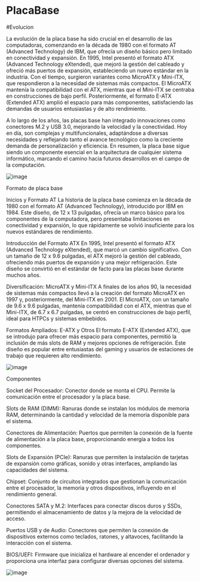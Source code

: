 # PlacaBase


#Evolucion


La evolución de la placa base ha sido crucial en el desarrollo de las computadoras, comenzando en la década de 1980 con el formato AT (Advanced Technology) de IBM, que ofrecía un diseño básico pero limitado en conectividad y expansión. En 1995, Intel presentó el formato ATX (Advanced Technology eXtended), que mejoró la gestión del cableado y ofreció más puertos de expansión, estableciendo un nuevo estándar en la industria. Con el tiempo, surgieron variantes como MicroATX y Mini-ITX, que respondieron a la necesidad de sistemas más compactos. El MicroATX mantenía la compatibilidad con el ATX, mientras que el Mini-ITX se centraba en construcciones de bajo perfil. Posteriormente, el formato E-ATX (Extended ATX) amplió el espacio para más componentes, satisfaciendo las demandas de usuarios entusiastas y de alto rendimiento.

A lo largo de los años, las placas base han integrado innovaciones como conectores M.2 y USB 3.0, mejorando la velocidad y la conectividad. Hoy en día, son complejas y multifuncionales, adaptándose a diversas necesidades y reflejando tanto el avance tecnológico como la creciente demanda de personalización y eficiencia. En resumen, la placa base sigue siendo un componente esencial en la arquitectura de cualquier sistema informático, marcando el camino hacia futuros desarrollos en el campo de la computación.

![image](https://encrypted-tbn0.gstatic.com/images?q=tbn:ANd9GcSNudoKbFUNFuXBzkcQk4u5d_bWP6YQ8u67eQ&s)



Formato de placa base


Inicios y Formato AT
La historia de la placa base comienza en la década de 1980 con el formato AT (Advanced Technology), introducido por IBM en 1984. Este diseño, de 12 x 13 pulgadas, ofrecía un marco básico para los componentes de la computadora, pero presentaba limitaciones en conectividad y expansión, lo que rápidamente se volvió insuficiente para los nuevos estándares de rendimiento.

Introducción del Formato ATX
En 1995, Intel presentó el formato ATX (Advanced Technology eXtended), que marcó un cambio significativo. Con un tamaño de 12 x 9.6 pulgadas, el ATX mejoró la gestión del cableado, ofreciendo más puertos de expansión y una mejor refrigeración. Este diseño se convirtió en el estándar de facto para las placas base durante muchos años.

Diversificación: MicroATX y Mini-ITX
A finales de los años 90, la necesidad de sistemas más compactos llevó a la creación del formato MicroATX en 1997 y, posteriormente, del Mini-ITX en 2001. El MicroATX, con un tamaño de 9.6 x 9.6 pulgadas, mantenía compatibilidad con el ATX, mientras que el Mini-ITX, de 6.7 x 6.7 pulgadas, se centró en construcciones de bajo perfil, ideal para HTPCs y sistemas embebidos.

Formatos Ampliados: E-ATX y Otros
El formato E-ATX (Extended ATX), que se introdujo para ofrecer más espacio para componentes, permitió la inclusión de más slots de RAM y mejores opciones de refrigeración. Este diseño es popular entre entusiastas del gaming y usuarios de estaciones de trabajo que requieren alto rendimiento.

![image](https://www.nfortec.com/img/cms/blog/CONOCEASURTUR/placa-base-atx-vs-micro-atx.jpg)




Componentes


Socket del Procesador: Conector donde se monta el CPU. Permite la comunicación entre el procesador y la placa base.

Slots de RAM (DIMM): Ranuras donde se instalan los módulos de memoria RAM, determinando la cantidad y velocidad de la memoria disponible para el sistema.

Conectores de Alimentación: Puertos que permiten la conexión de la fuente de alimentación a la placa base, proporcionando energía a todos los componentes.

Slots de Expansión (PCIe): Ranuras que permiten la instalación de tarjetas de expansión como gráficas, sonido y otras interfaces, ampliando las capacidades del sistema.

Chipset: Conjunto de circuitos integrados que gestionan la comunicación entre el procesador, la memoria y otros dispositivos, influyendo en el rendimiento general.

Conectores SATA y M.2: Interfaces para conectar discos duros y SSDs, permitiendo el almacenamiento de datos y la mejora de la velocidad de acceso.

Puertos USB y de Audio: Conectores que permiten la conexión de dispositivos externos como teclados, ratones, y altavoces, facilitando la interacción con el sistema.

BIOS/UEFI: Firmware que inicializa el hardware al encender el ordenador y proporciona una interfaz para configurar diversas opciones del sistema.

![image](https://onubaelectronica.es/wp-content/uploads/2020/04/mainboard_componentes.png)


